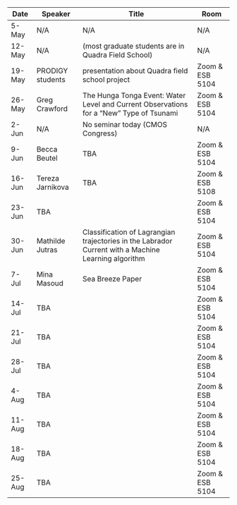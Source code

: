 Date  |  Speaker                                            |  Title                                                                                                |  Room
---------|-----------------------------------------------------|---------------------------------------------------------------------------------------------------------------------|------
5-May    | N/A                                           |       N/A                                                      |  N/A
12-May   | N/A                                           |  (most graduate students are in Quadra Field School)           |  N/A
19-May   | PRODIGY students                              |  presentation about Quadra field school project                |  Zoom & ESB 5104
26-May   | Greg Crawford                                 |  The Hunga Tonga Event:  Water Level and Current Observations for a “New” Type of Tsunami   |  Zoom & ESB 5104
2-Jun    | N/A                                           |  No seminar today (CMOS Congress)                              |  N/A 
9-Jun    | Becca Beutel                                  |  TBA                                                                                          |  Zoom & ESB 5104
16-Jun   | Tereza Jarnikova                              |  TBA                                                                                           |  Zoom & ESB 5108
23-Jun   | TBA                                           |                                                                |  Zoom & ESB 5104
30-Jun   | Mathilde Jutras                               |  Classification of Lagrangian trajectories in the Labrador Current with a Machine Learning algorithm   |  Zoom & ESB 5104
7-Jul    | Mina Masoud                                   |  Sea Breeze Paper                                              |  Zoom & ESB 5104
14-Jul   | TBA                                           |                                                                |  Zoom & ESB 5104
21-Jul   | TBA                                           |                                                                |  Zoom & ESB 5104
28-Jul   | TBA                                           |                                                                |  Zoom & ESB 5104
4-Aug    | TBA                                           |                                                                |  Zoom & ESB 5104
11-Aug   | TBA                                           |                                                                |  Zoom & ESB 5104
18-Aug   | TBA                                           |                                                                |  Zoom & ESB 5104
25-Aug   | TBA                                           |                                                                |  Zoom & ESB 5104


